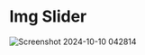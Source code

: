 <h1>Img Slider</h1> 


![Screenshot 2024-10-10 042814](https://github.com/user-attachments/assets/ea36f28d-c33d-4f86-9354-e31ded07504e)
